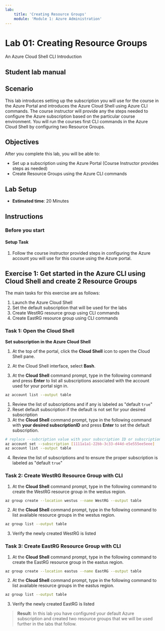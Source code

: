 ```yaml
---
lab:
    title: 'Creating Resource Groups'
    module: 'Module 1: Azure Administration'
---
```


# Lab 01: Creating Resource Groups

An Azure Cloud Shell CLI Introduction

## Student lab manual

## Scenario

This lab introduces setting up the subscription you will use for the course in the Azure Portal and introduces the Azure Cloud Shell using Azure CLI commands.  The course instructor will provide any the steps needed to configure the Azure subscription based on the particular course environment. You will run the courses first CLI commands in the Azure Cloud Shell by configuring two Resource Groups.

## Objectives

After you complete this lab, you will be able to:

* Set up a subscription using the Azure Portal (Course Instructor provides steps as needed)
* Create Resource Groups using the Azure CLI commands

## Lab Setup

* **Estimated time**: 20 Minutes

## Instructions

### Before you start

#### Setup Task

1. Follow the course instructor provided steps in configuring the Azure account you will use for this course using the Azure portal.

## Exercise 1: Get started in the Azure CLI using Cloud Shell and create 2 Resource Groups

The main tasks for this exercise are as follows:

1. Launch the Azure Cloud Shell
1. Set the default subscription that will be used for the labs
1. Create WestRG resource group using CLI commands
1. Create EastRG resource group using CLI commands

### Task 1: Open the Cloud Shell

**Set subscription in the Azure Cloud Shell**

1. At the top of the portal, click the **Cloud Shell** icon to open the Cloud Shell pane.

1. At the Cloud Shell interface, select **Bash**.

1. At the **Cloud Shell** command prompt, type in the following command and press **Enter** to list all subscriptions associated with the account used for your portal sign in.

```sh
az account list --output table
```

1. Review the list of subscriptions and if any is labeled as "default `true`"
1. Reset default subscription if the default is not set for your desired subscription
1. At the **Cloud Shell** command prompt, type in the following command with **your desired subscriptionID** and press **Enter** to set the default subscription.

```sh
# replace --subcription value with your subscription ID or subscription name
az account set --subscription [1111a1a1-22bb-3c33-d44d-e5e555ee5eee]
az account list --output table
```

4. Review the list of subscriptions and to ensure the proper subscription is labeled as "default `true`"

### Task 2: Create WestRG Resource Group with CLI

1. At the **Cloud Shell** command prompt, type in the following command to create the WestRG resource group in the westus region.

```sh
az group create --location westus --name WestRG --output table
```

2. At the **Cloud Shell** command prompt, type in the following command to list available resource groups in the westus region.

```sh
az group list --output table
```

3. Verify the newly created WestRG is listed

### Task 3: Create EastRG Resource Group with CLI

1. At the **Cloud Shell** command prompt, type in the following command to create the EastRG resource group in the eastus region.

```sh
az group create --location eastus --name EastRG --output table
```

2. At the **Cloud Shell** command prompt, type in the following command to list available resource groups in the eastus region.

```sh
az group list --output table
```

3. Verify the newly created EastRG is listed

> **Result**: In this lab you have configured your default Azure subscription and created two resource groups that we will be used further in the labs that follow.
